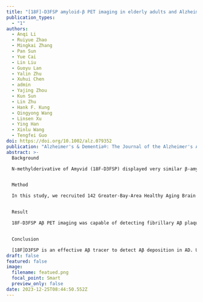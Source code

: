 ```yaml
---
title: "[18F]-D3FSP amyloid-β PET imaging in elderly adults and Alzheimer’s disease"
publication_types:
  - "1"
authors:
  - Anqi Li
  - Ruiyue Zhao
  - Mingkai Zhang
  - Pan Sun
  - Yue Cai
  - Lin Liu
  - Guoyu Lan
  - Yalin Zhu
  - Xuhui Chen
  - admin
  - Yajing Zhou
  - Kun Sun
  - Lin Zhu
  - Hank F. Kung
  - Qingyong Wang
  - Linsen Xu
  - Ying Han
  - Xinlu Wang
  - Tengfei Guo
doi: https://doi.org/10.1002/alz.079352
publication: "Alzheimer's & Dementia®: The Journal of the Alzheimer's Association"
abstract: >-
  Background

  N-methylderivative of Amyvid (18F-D3FSP) displayed very similar β-amyloid (Aβ) targeting properties to the 18F-florbetapir tracer, but it is not well established about the performance of 18F-D3FSP Aβ positron emission tomography (PET) imaging in Alzheimer’s disease (AD).


  Method

  In this study, we recruited 142 Greater-Bay-Area Healthy Aging Brain Study (GHABS) participants from the community and completed Simoa plasma biomarkers, MRI imaging, 18F-D3FSP Aβ PET imaging, and cognitive assessments. MRI images were segmented using FreeSurfer (v7.2.0) according to the Desikan–Killiany atlas. 18F-D3FSP Aβ PET images were coregistered with their corresponding MRI scans, and intensity-normalized to the mean uptakes in the whole cerebellum, cerebellar gray matter (cerebellar GM), brain stem (PONs), white matter, and big reference separately (Figure 1A). A cortical summary COMPOSITE 18F-D3FSP standardized uptake value ratio (SUVR) in AD typical cortical regions was calculated. We used Gaussian Mixture Model to estimate 2 gaussian distributions of low and high Aβ for COMPOSITE SUVRs, and the threshold was defined as an SUVR corresponding to a 90% probability of belonging to the low-Aβ distribution. COMPOSITE SUVRs were compared between Aβ- and Aβ+ groups. Finally, we investigated the association of COMPOSITE SUVR with plasma biomarkers, including age and sex as covariates.


  Result

  18F-D3FSP Aβ PET imaging was capable of detecting fibrillary Aβ plaques in AD, and the Aβ+ group showed substantial Aβ deposition compared to the Aβ- group (Fig.1B). The dementia patients had more Aβ burden than the CU, SCD, and MCI individuals (Fig.1C), and the preclinical AD individuals (Aβ+/CU) showed significantly higher Aβ SUVRs than the Aβ-/CI and Aβ-/CU groups (Fig.1D). The comparisons of COMPOSITE SUVR between Aβ- and Aβ+ had a very high effect size, particularly in the brain stem reference region (Fig.2). Higher COMPOSITE SUVRs were related to lower plasma Aβ42/40 and higher plasma p-Tau, GFAP, NfL concentrations, especially based on the composite big reference region (Fig.3).


  Conclusion

  [18F]D3FSP is an effective Aβ tracer to detect Aβ deposition in AD. Using the big reference may be optimal for calculating SUVR by considering the Aβ positive effect size and its correlation with Aβ, tau, neurodegeneration, and neuroinflammation measured in plasma.
draft: false
featured: false
image:
  filename: featued.png
  focal_point: Smart
  preview_only: false
date: 2023-12-25T08:44:50.552Z
---
```

